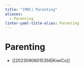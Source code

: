 ```yaml
---
title: "[MOC] Parenting"
aliases:
  - Parenting
linter-yaml-title-alias: Parenting
---
```


# Parenting

- [[20230906015356|KiwiCo]]

